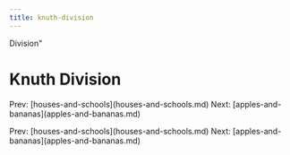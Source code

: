 ```yaml
---
title: knuth-division
---
```


Division\"

# Knuth Division

Prev:
\[houses-and-schools](houses-and-schools.md)
Next:
\[apples-and-bananas](apples-and-bananas.md)

Prev:
\[houses-and-schools](houses-and-schools.md)
Next:
\[apples-and-bananas](apples-and-bananas.md)
